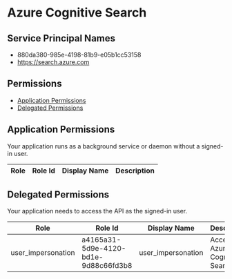# Azure Cognitive Search
## Service Principal Names
- 880da380-985e-4198-81b9-e05b1cc53158
- https://search.azure.com

 ## Permissions
- [Application Permissions](#application-permissions)
- [Delegated Permissions](#delegated-permissions)

## Application Permissions
Your application runs as a background service or daemon without a signed-in user.

| Role | Role Id | Display Name | Description |
|---|---|---|---|

## Delegated Permissions
Your application needs to access the API as the signed-in user. 

| Role | Role Id | Display Name | Description |
|---|---|---|---|
| user_impersonation | a4165a31-5d9e-4120-bd1e-9d88c66fd3b8 | user_impersonation  | Access Azure Cognitive Search |

